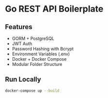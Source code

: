 # Go REST API Boilerplate

## Features

- GORM + PostgreSQL
- JWT Auth
- Password Hashing with Bcrypt
- Environment Variables (.env)
- Docker + Docker Compose
- Modular Folder Structure

## Run Locally

```bash
docker-compose up --build
